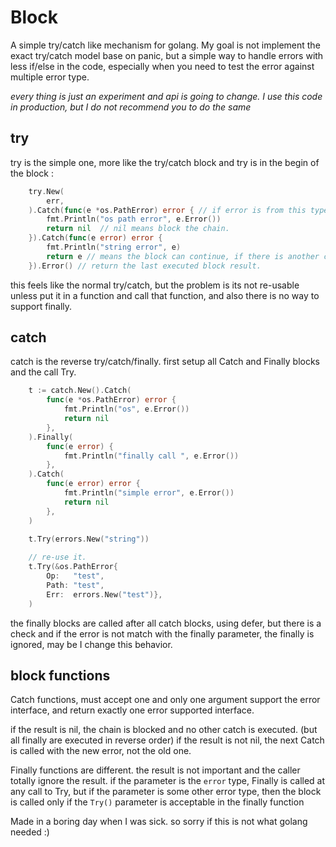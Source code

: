 # Block 

A simple try/catch like mechanism for golang. My goal is not implement the exact try/catch model base 
on panic, but a simple way to handle errors with less if/else in the code, especially when you need
to test the error against multiple error type.
 
*every thing is just an experiment and api is going to change. I use this code in production, but I do not 
recommend you to do the same*

## try 
try is the simple one, more like the try/catch block and try is in the begin of the block :

```go 
	try.New(
		err,
	).Catch(func(e *os.PathError) error { // if error is from this type, this function is executed 
		fmt.Println("os path error", e.Error())
		return nil  // nil means block the chain.
	}).Catch(func(e error) error {
		fmt.Println("string error", e)
		return e // means the block can continue, if there is another catch in the way
	}).Error() // return the last executed block result.  

```

this feels like the normal try/catch, but the problem is its not re-usable unless put it in a function and call
that function, and also there is no way to support finally.


## catch 

catch is the reverse try/catch/finally. first setup all Catch and Finally blocks and the call Try. 

```go
	t := catch.New().Catch(
		func(e *os.PathError) error {
			fmt.Println("os", e.Error())
			return nil
		},
	).Finally(
		func(e error) {
			fmt.Println("finally call ", e.Error())
		},
	).Catch(
		func(e error) error {
			fmt.Println("simple error", e.Error())
			return nil
		},
	)

	t.Try(errors.New("string"))
	
	// re-use it.
	t.Try(&os.PathError{
		Op:   "test",
		Path: "test",
		Err:  errors.New("test")},
	)
```

the finally blocks are called after all catch blocks, using defer, but there is a check and if the error is 
not match with the finally parameter, the finally is ignored, may be I change this behavior. 

## block functions

Catch functions, must accept one and only one argument support the error interface, and return exactly one 
 error supported interface.
 
if the result is nil, the chain is blocked and no other catch is executed. (but all finally are executed in reverse order) 
if the result is not nil, the next Catch is called with the new error, not the old one. 

Finally functions are different. the result is not important and the caller totally ignore the result. if the parameter is 
 the `error` type, Finally is called at any call to Try, but if the parameter is some other error type, then 
 the block is called only if the `Try()` parameter is acceptable in the finally function
 
 
Made in a boring day when I was sick. so sorry if this is not what golang needed :)
